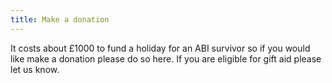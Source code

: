 ```yaml
---
title: Make a donation
---
```


It costs about £1000 to fund a holiday for an ABI survivor so if you
would like make a donation please do so here. If you are eligible for
gift aid please let us know.
